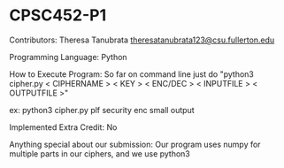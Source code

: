 # CPSC452-P1

Contributors:
Theresa Tanubrata theresatanubrata123@csu.fullerton.edu


Programming Language:
Python

How to Execute Program:
So far on command line just do "python3 cipher.py < CIPHERNAME > < KEY > < ENC/DEC > < INPUTFILE > < OUTPUTFILE >"

ex: python3 cipher.py plf security enc small output

Implemented Extra Credit: No

Anything special about our submission:
Our program uses numpy for multiple parts in our ciphers, and we use python3
